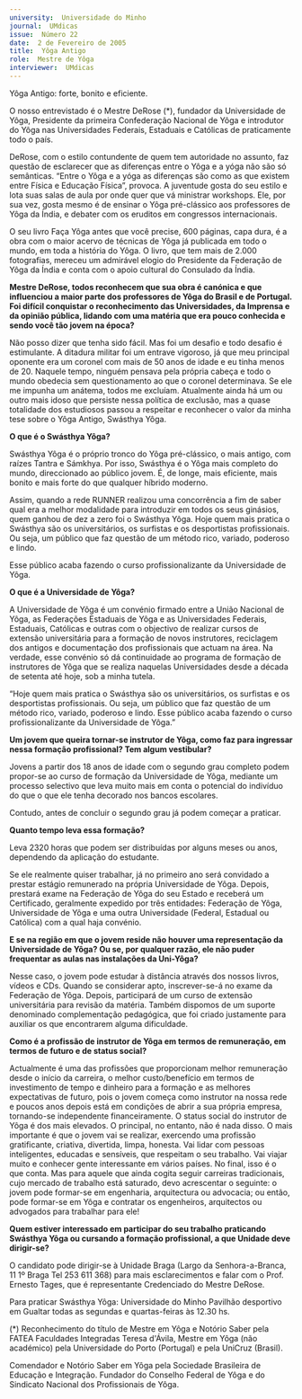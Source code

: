 ```yaml
---
university:  Universidade do Minho
journal:  UMdicas
issue:  Número 22
date:  2 de Fevereiro de 2005
title:  Yôga Antigo
role:  Mestre de Yôga
interviewer:  UMdicas
---
```

 Yôga Antigo: forte, bonito e eficiente.

 O nosso entrevistado é o  Mestre DeRose  (*), fundador da Universidade de Yôga, Presidente da primeira Confederação Nacional de Yôga e introdutor do Yôga nas Universidades Federais, Estaduais e Católicas de praticamente todo o país.

 DeRose, com o estilo contundente de quem tem autoridade no assunto, faz questão de esclarecer que as diferenças entre o Yôga e a yóga não são só semânticas. “Entre o Yôga e a yóga as diferenças são como as que existem entre Física e Educação Física”, provoca. A juventude gosta do seu estilo e lota suas salas de aula por onde quer que vá ministrar workshops. Ele, por sua vez, gosta mesmo é de ensinar o Yôga pré-clássico aos professores de Yôga da Índia, e debater com os eruditos em congressos internacionais.

 O seu livro Faça Yôga antes que você precise, 600 páginas, capa dura, é a obra com o maior acervo de técnicas de Yôga já publicada em todo o mundo, em toda a história do Yôga. O livro, que tem mais de 2.000 fotografias, mereceu um admirável elogio do Presidente da Federação de Yôga da Índia e conta com o apoio cultural do Consulado da Índia.

**Mestre DeRose, todos reconhecem que sua obra é canónica e que influenciou a maior parte dos professores de Yôga do Brasil e de Portugal. Foi difícil conquistar o reconhecimento das Universidades, da Imprensa e da opinião pública, lidando com uma matéria que era pouco conhecida e sendo você tão jovem na época?**

 Não posso dizer que tenha sido fácil. Mas foi um desafio e todo desafio é estimulante. A ditadura militar foi um entrave vigoroso, já que meu principal oponente era um coronel com mais de 50 anos de idade e eu tinha menos de 20. Naquele tempo, ninguém pensava pela própria cabeça e todo o mundo obedecia sem questionamento ao que o coronel determinava. Se ele me impunha um anátema, todos me excluíam. Atualmente ainda há um ou outro mais idoso que persiste nessa política de exclusão, mas a quase totalidade dos estudiosos passou a respeitar e reconhecer o valor da minha tese sobre o Yôga Antigo, Swásthya Yôga.

**O que é o Swásthya Yôga?**

 Swásthya Yôga é o próprio tronco do Yôga pré-clássico, o mais antigo, com raízes Tantra e Sámkhya. Por isso, Swásthya é o Yôga mais completo do mundo, direccionado ao público jovem. É, de longe, mais eficiente, mais bonito e mais forte do que qualquer híbrido moderno.

 Assim, quando a rede RUNNER realizou uma concorrência a fim de saber qual era a melhor modalidade para introduzir em todos os seus ginásios, quem ganhou de dez a zero foi o Swásthya Yôga. Hoje quem mais pratica o Swásthya são os universitários, os surfistas e os desportistas profissionais. Ou seja, um público que faz questão de um método rico, variado, poderoso e lindo.

 Esse público acaba fazendo o curso profissionalizante da Universidade de Yôga.

**O que é a Universidade de Yôga?**

 A Universidade de Yôga é um convénio firmado entre a União Nacional de Yôga, as Federações Estaduais de Yôga e as Universidades Federais, Estaduais, Católicas e outras com o objectivo de realizar cursos de extensão universitária para a formação de novos instrutores, reciclagem dos antigos e documentação dos profissionais que actuam na área. Na verdade, esse convénio só dá continuidade ao programa de formação de instrutores de Yôga que se realiza naquelas Universidades desde a década de setenta até hoje, sob a minha tutela.

 “Hoje quem mais pratica o Swásthya são os universitários, os surfistas e os desportistas profissionais. Ou seja, um público que faz questão de um método rico, variado, poderoso e lindo. Esse público acaba fazendo o curso profissionalizante da Universidade de Yôga.”

**Um jovem que queira tornar-se instrutor de Yôga, como faz para ingressar nessa formação profissional? Tem algum vestibular?**

 Jovens a partir dos 18 anos de idade com o segundo grau completo podem propor-se ao curso de formação da Universidade de Yôga, mediante um processo selectivo que leva muito mais em conta o potencial do indivíduo do que o que ele tenha decorado nos bancos escolares.

 Contudo, antes de concluir o segundo grau já podem começar a praticar.

**Quanto tempo leva essa formação?**

 Leva 2320 horas que podem ser distribuídas por alguns meses ou anos, dependendo da aplicação do estudante.

 Se ele realmente quiser trabalhar, já no primeiro ano será convidado a prestar estágio remunerado na própria Universidade de Yôga. Depois, prestará exame na Federação de Yôga do seu Estado e receberá um Certificado, geralmente expedido por três entidades: Federação de Yôga, Universidade de Yôga e uma outra Universidade (Federal, Estadual ou Católica) com a qual haja convénio.

**E se na região em que o jovem reside não houver uma representação da Universidade de Yôga? Ou se, por qualquer razão, ele não puder frequentar as aulas nas instalações da Uni-Yôga?**

 Nesse caso, o jovem pode estudar à distância através dos nossos livros, vídeos e CDs. Quando se considerar apto, inscrever-se-á no exame da Federação de Yôga. Depois, participará de um curso de extensão universitária para revisão da matéria. Também dispomos de um suporte denominado complementação pedagógica, que foi criado justamente para auxiliar os que encontrarem alguma dificuldade.

**Como é a profissão de instrutor de Yôga em termos de remuneração, em termos de futuro e de status social?**

 Actualmente é uma das profissões que proporcionam melhor remuneração desde o início da carreira, o melhor custo/benefício em termos de investimento de tempo e dinheiro para a formação e as melhores expectativas de futuro, pois o jovem começa como instrutor na nossa rede e poucos anos depois está em condições de abrir a sua própria empresa, tornando-se independente financeiramente. O status social do instrutor de Yôga é dos mais elevados. O principal, no entanto, não é nada disso. O mais importante é que o jovem vai se realizar, exercendo uma profissão gratificante, criativa, divertida, limpa, honesta. Vai lidar com pessoas inteligentes, educadas e sensíveis, que respeitam o seu trabalho. Vai viajar muito e conhecer gente interessante em vários países. No final, isso é o que conta. Mas para aquele que ainda cogita seguir carreiras tradicionais, cujo mercado de trabalho está saturado, devo acrescentar o seguinte: o jovem pode formar-se em engenharia, arquitectura ou advocacia; ou então, pode formar-se em Yôga e contratar os engenheiros, arquitectos ou advogados para trabalhar para ele!

**Quem estiver interessado em participar do seu trabalho praticando Swásthya Yôga ou cursando a formação profissional, a que Unidade deve dirigir-se?**

 O candidato pode dirigir-se à Unidade Braga (Largo da Senhora-a-Branca, 11 1º Braga Tel 253 611 368) para mais esclarecimentos e falar com o Prof. Ernesto Tages, que é representante Credenciado do Mestre DeRose.

 Para praticar Swásthya Yôga: Universidade do Minho Pavilhão desportivo em Gualtar todas as segundas e quartas-feiras às 12.30 hs.

 (*) Reconhecimento do título de Mestre em Yôga e Notório Saber pela FATEA Faculdades Integradas Teresa d'Ávila, Mestre em Yôga (não académico) pela Universidade do Porto (Portugal) e pela UniCruz (Brasil).

 Comendador e Notório Saber em Yôga pela Sociedade Brasileira de Educação e Integração. Fundador do Conselho Federal de Yôga e do Sindicato Nacional dos Profissionais de Yôga.

